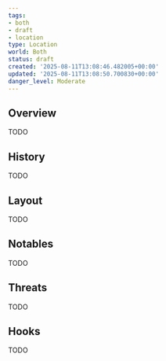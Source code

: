 ```yaml
---
tags:
- both
- draft
- location
type: Location
world: Both
status: draft
created: '2025-08-11T13:08:46.482005+00:00'
updated: '2025-08-11T13:08:50.700830+00:00'
danger_level: Moderate
---
```



## Overview

TODO
## History

TODO
## Layout

TODO
## Notables

TODO
## Threats

TODO
## Hooks

TODO
